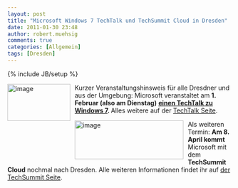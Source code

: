 ```yaml
---
layout: post
title: "Microsoft Windows 7 TechTalk und TechSummit Cloud in Dresden"
date: 2011-01-30 23:48
author: robert.muehsig
comments: true
categories: [Allgemein]
tags: [Dresden]
---
```

{% include JB/setup %}
<p><img style="border-bottom: 0px; border-left: 0px; margin: 0px 10px 0px 0px; display: inline; border-top: 0px; border-right: 0px" title="image" border="0" alt="image" align="left" src="{{BASE_PATH}}/assets/wp-images/image1180.png" width="141" height="83" /> Kurzer Veranstaltungshinsweis für alle Dresdner und aus der Umgebung: Microsoft veranstaltet am <strong>1. Februar (also am Dienstag)</strong> <a href="https://msevents.microsoft.com/CUI/EventDetail.aspx?EventID=1032473209&amp;Culture=de-DE"><strong>einen TechTalk zu Windows 7</strong></a><strong>. </strong>Alles weitere auf der <a href="https://msevents.microsoft.com/CUI/EventDetail.aspx?EventID=1032473209&amp;Culture=de-DE">TechTalk Seite</a>. </p>  <p><img style="border-bottom: 0px; border-left: 0px; margin: 0px 10px 0px 0px; display: inline; border-top: 0px; border-right: 0px" title="image" border="0" alt="image" align="left" src="{{BASE_PATH}}/assets/wp-images/image1181.png" width="244" height="87" />Als weiteren Termin: <strong>Am 8. April kommt</strong> Microsoft mit dem <strong>TechSummit Cloud</strong> nochmal nach Dresden. Alle weiteren Informationen findet ihr auf <a href="http://www.techday.ms/techsummitcloud/">der TechSummit Seite</a>.</p>
